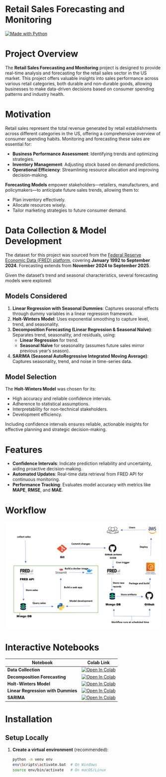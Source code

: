 # Retail Sales Forecasting and Monitoring  
[![Made with Python](https://img.shields.io/badge/Made%20with-Python%203.9.0-blue.svg)](https://www.python.org/)

# Project Overview  
The **Retail Sales Forecasting and Monitoring** project is designed to provide real-time analysis and forecasting for the retail sales sector in the US market. This project offers valuable insights into sales performance across various retail categories, both durable and non-durable goods, allowing businesses to make data-driven decisions based on consumer spending patterns and industry health.

# Motivation  
Retail sales represent the total revenue generated by retail establishments across different categories in the US, offering a comprehensive overview of consumer spending habits. Monitoring and forecasting these sales are essential for:  
- **Business Performance Assessment**: Identifying trends and optimizing strategies.  
- **Inventory Management**: Adjusting stock based on demand predictions.  
- **Operational Efficiency**: Streamlining resource allocation and improving decision-making.

**Forecasting Models** empower stakeholders—retailers, manufacturers, and policymakers—to anticipate future sales trends, allowing them to:  
- Plan inventory effectively.  
- Allocate resources wisely.  
- Tailor marketing strategies to future consumer demand.

# Data Collection & Model Development  

The dataset for this project was sourced from the [Federal Reserve Economic Data (FRED) platform](https://fred.stlouisfed.org/series/RSXFSN), covering **January 1992 to September 2024**. Forecasting extends from **November 2024 to September 2025**.  

Given the dataset’s trend and seasonal characteristics, several forecasting models were explored:  

## Models Considered  
1. **Linear Regression with Seasonal Dummies**: Captures seasonal effects through dummy variables in a linear regression framework.  
2. **Holt-Winters Model**: Uses exponential smoothing to capture level, trend, and seasonality.  
3. **Decomposition Forecasting (Linear Regression & Seasonal Naïve)**: Separates trend, seasonality, and residuals, using:  
   - **Linear Regression** for trend.  
   - **Seasonal Naïve** for seasonality (assumes future sales mirror previous year’s season).  
4. **SARIMA (Seasonal AutoRegressive Integrated Moving Average)**: Captures seasonality, trend, and noise in time-series data.

## Model Selection  
The **Holt-Winters Model** was chosen for its:  
- High accuracy and reliable confidence intervals.  
- Adherence to statistical assumptions.  
- Interpretability for non-technical stakeholders.  
- Development efficiency.

Including confidence intervals ensures reliable, actionable insights for effective planning and strategic decision-making.

# Features  
- **Confidence Intervals**: Indicate prediction reliability and uncertainty, aiding proactive decision-making.  
- **Automated Updates**: Real-time data retrieval from FRED API for continuous monitoring.  
- **Performance Tracking**: Evaluates model accuracy with metrics like **MAPE**, **RMSE**, and **MAE**.  

# Workflow  
![Workflow](workflow.png)

# Interactive Notebooks  

| **Notebook**                        | **Colab Link**                                                                                                              |
|-------------------------------------|----------------------------------------------------------------------------------------------------------------------------|
| **Data Collection**                 | [![Open In Colab](https://colab.research.google.com/assets/colab-badge.svg)](https://colab.research.google.com/drive/1fROcpZnVFW5KSqieL2zdPdw29HqtuhuA?usp=sharing) |
| **Decomposition Forecasting**        | [![Open In Colab](https://colab.research.google.com/assets/colab-badge.svg)](https://colab.research.google.com/drive/1_5UteZylHMvbnxQ26VrPc258wk90r-HJ?usp=sharing) |
| **Holt-Winters Model**              | [![Open In Colab](https://colab.research.google.com/assets/colab-badge.svg)](https://colab.research.google.com/drive/1RNxNOKsNn4NmPieB5p4FBJIdX_9pqxW5?usp=sharing) |
| **Linear Regression with Dummies**  | [![Open In Colab](https://colab.research.google.com/assets/colab-badge.svg)](https://colab.research.google.com/drive/1FJLdOawg7x1I7c4eIrZHtKHlAyHcrOAk?usp=sharing) |
| **SARIMA**                          | [![Open In Colab](https://colab.research.google.com/assets/colab-badge.svg)](https://colab.research.google.com/drive/1ZG1I5OOyeQT-XQ4lCMwXONXvBFSoNW0D?usp=sharing) |

# Installation  

## Setup Locally  
1. **Create a virtual environment** (recommended):  
   ```bash
   python -m venv env
   env\Scripts\activate.bat  # On Windows
   source env/bin/activate   # On macOS/Linux
